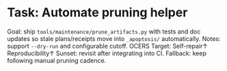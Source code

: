 # Task: Automate pruning helper
Goal: ship `tools/maintenance/prune_artifacts.py` with tests and doc updates so stale plans/receipts move into `_apoptosis/` automatically.
Notes: support `--dry-run` and configurable cutoff.
OCERS Target: Self-repair↑ Reproducibility↑
Sunset: revisit after integrating into CI.
Fallback: keep following manual pruning cadence.
